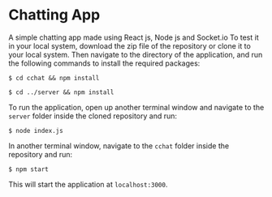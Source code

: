 # Chatting App

A simple chatting app made using React js, Node js and Socket.io
To test it in your local system, download the zip file of the repository or clone it to your local system. Then navigate to the directory of the application, and run the following commands to install the required packages:

```
$ cd cchat && npm install
```

```
$ cd ../server && npm install
```

To run the application, open up another terminal window and navigate to the `server` folder inside the cloned repository and run:

```
$ node index.js
```

In another terminal window, navigate to the `cchat` folder inside the repository and run:

```
$ npm start
```

This will start the application at `localhost:3000`.
